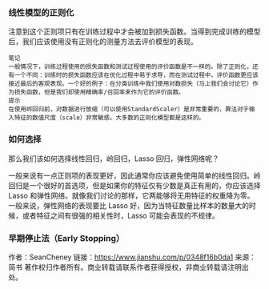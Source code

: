### 线性模型的正则化

注意到这个正则项只有在训练过程中才会被加到损失函数。当得到完成训练的模型后，我们应该使用没有正则化的测量方法去评价模型的表现。

```
笔记
一般情况下，训练过程使用的损失函数和测试过程使用的评价函数是不一样的。除了正则化，还有一个不同：训练时的损失函数应该在优化过程中易于求导，而在测试过程中，评价函数更应该接近最后的客观表现。一个好的例子：在分类训练中我们使用对数损失（马上我们会讨论它）作为损失函数，但是我们却使用精确率/召回率来作为它的评价函数。
提示
在使用岭回归前，对数据进行放缩（可以使用StandardScaler）是非常重要的，算法对于输入特征的数值尺度（scale）非常敏感。大多数的正则化模型都是这样的。
```



### 如何选择

那么我们该如何选择线性回归，岭回归，Lasso 回归，弹性网络呢？

一般来说有一点正则项的表现更好，因此通常你应该避免使用简单的线性回归。岭回归是一个很好的首选项，但是如果你的特征仅有少数是真正有用的，你应该选择 Lasso 和弹性网络。就像我们讨论的那样，它两能够将无用特征的权重降为零。一般来说，弹性网络的表现要比 Lasso 好，因为当特征数量比样本的数量大的时候，或者特征之间有很强的相关性时，Lasso 可能会表现的不规律。



### 早期停止法（Early Stopping）





作者：SeanCheney
链接：https://www.jianshu.com/p/0348f16b0da1
来源：简书
著作权归作者所有。商业转载请联系作者获得授权，非商业转载请注明出处。